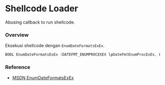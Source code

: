 # Shellcode Loader

Abusing callback to run shellcode.

### Overview

Eksekusi shellcode dengan `EnumDateFormatsExEx`.

```c++
BOOL EnumDateFormatsExEx (DATEFMT_ENUMPROCEXEX lpDateFmtEnumProcExEx, LPCWSTR lpLocaleName, DWORD dwFlags, LPARAM lParam);
```

### Reference 

- [MSDN EnumDateFormatsExEx](https://docs.microsoft.com/en-us/windows/win32/api/winnls/nf-winnls-enumdateformatsexex)